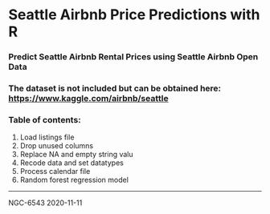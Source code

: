 # Seattle Airbnb Price Predictions with R

### Predict Seattle Airbnb Rental Prices using Seattle Airbnb Open Data

### The dataset is not included but can be obtained here: https://www.kaggle.com/airbnb/seattle

### Table of contents:

1. Load listings file
2. Drop unused columns
3. Replace NA and empty string valu
4. Recode data and set datatypes
5. Process calendar file
6. Random forest regression model


---------
NGC-6543
2020-11-11
